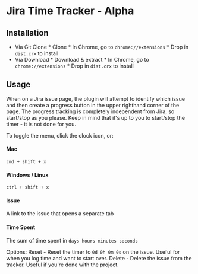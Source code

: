 # Jira Time Tracker - Alpha

## Installation
* Via Git Clone
        * Clone
        * In Chrome, go to `chrome://extensions`
        * Drop in `dist.crx` to install
* Via Download
        * Download & extract
        * In Chrome, go to `chrome://extensions`
        * Drop in `dist.crx` to install

## Usage

When on a Jira issue page, the plugin will attempt to identify which issue and then create a progress button in the upper righthand corner of the page.
The progress tracking is completely independent from Jira, so start/stop as you please.
Keep in mind that it's up to you to start/stop the timer - it is not done for you.

To toggle the menu, click the clock icon, or:

#### Mac
`cmd + shift + x`

#### Windows / Linux
`ctrl + shift + x`

#### Issue #
A link to the issue that opens a separate tab

#### Time Spent
The sum of time spent in `days hours minutes seconds`

Options:
Reset - Reset the timer to `0d 0h 0m 0s` on the issue. Useful for when you log time and want to start over.
Delete - Delete the issue from the tracker. Useful if you're done with the project.
